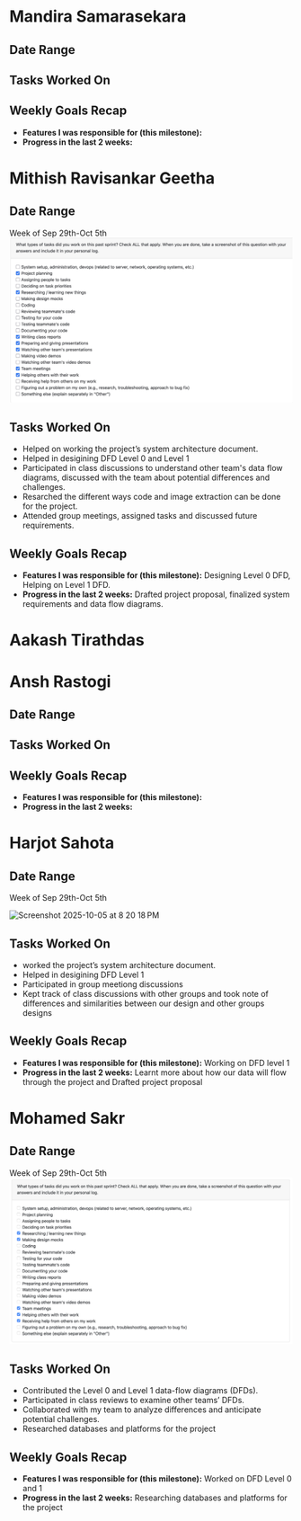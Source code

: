 # Mandira Samarasekara  

## Date Range  



## Tasks Worked On  


## Weekly Goals Recap  

- **Features I was responsible for (this milestone):** 
- **Progress in the last 2 weeks:** 

# Mithish Ravisankar Geetha
## Date Range

Week of Sep 29th-Oct 5th
![Mithish Peer Eval SS](images/MithishWeek5.jpg)
## Tasks Worked On

- Helped on working the project’s system architecture document.
- Helped in desigining DFD Level 0 and Level 1
- Participated in class discussions  to understand other team's data flow diagrams, discussed with the team about potential differences and challenges.
- Resarched the different ways code and image extraction can be done for the project.
- Attended group meetings, assigned tasks and discussed future requirements.

## Weekly Goals Recap

- **Features I was responsible for (this milestone):**  Designing Level 0 DFD, Helping on Level 1 DFD.
- **Progress in the last 2 weeks:** Drafted project proposal, finalized system requirements and data flow diagrams.

# Aakash Tirathdas

# Ansh Rastogi

## Date Range



## Tasks Worked On


## Weekly Goals Recap

- **Features I was responsible for (this milestone):** 
- **Progress in the last 2 weeks:** 


# Harjot Sahota

## Date Range
Week of Sep 29th-Oct 5th

<img width="1072" height="626" alt="Screenshot 2025-10-05 at 8 20 18 PM" src="https://github.com/user-attachments/assets/5725e5e1-f31d-468f-94d9-24814474d18c" />

## Tasks Worked On
- worked the project’s system architecture document.
- Helped in desigining DFD Level 1
- Participated in group meetiong discussions 
- Kept track of class discussions with other groups and took note of differences and similarities between our design and other groups designs

## Weekly Goals Recap

- **Features I was responsible for (this milestone):** Working on DFD level 1
- **Progress in the last 2 weeks:** Learnt more about how our data will flow through the project and Drafted project proposal
  
# Mohamed Sakr

## Date Range
Week of Sep 29th-Oct 5th
![Mohamed's Peer Eval SS](images/MohamedSakrW5.png)

## Tasks Worked On
- Contributed the Level 0 and Level 1 data-flow diagrams (DFDs).
- Participated in class reviews to examine other teams’ DFDs.
- Collaborated with my team to analyze differences and anticipate potential challenges.
- Researched databases and platforms for the project


## Weekly Goals Recap

- **Features I was responsible for (this milestone):**  Worked on DFD Level 0 and 1
- **Progress in the last 2 weeks:** Researching databases and platforms for the project
